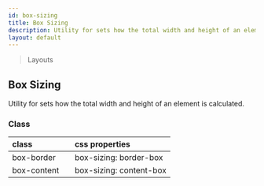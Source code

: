 ```yaml
---
id: box-sizing
title: Box Sizing
description: Utility for sets how the total width and height of an element is calculated.
layout: default
---
```


> Layouts

## Box Sizing

Utility for sets how the total width and height of an element is calculated.

### Class

| <span class="px-3 py-1 text-white bg-charcoal-100 rounded-full">class</span> | | <span class="px-3 py-1 text-white bg-charcoal-100 rounded-full">css properties</span> |
|:--|:--|:--|
| box-border |  | box-sizing: border-box |
| box-content  |  | box-sizing: content-box |
